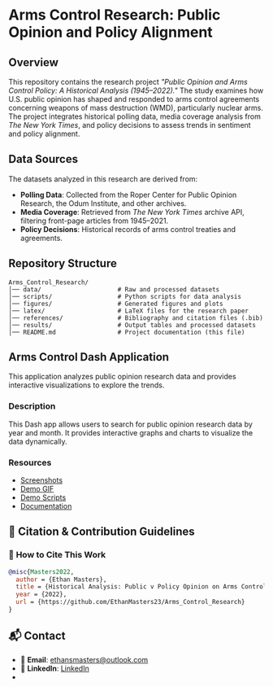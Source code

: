 # Arms Control Research: Public Opinion and Policy Alignment

## Overview

This repository contains the research project *"Public Opinion and Arms Control Policy: A Historical Analysis (1945–2022)."* The study examines how U.S. public opinion has shaped and responded to arms control agreements concerning weapons of mass destruction (WMD), particularly nuclear arms. The project integrates historical polling data, media coverage analysis from *The New York Times*, and policy decisions to assess trends in sentiment and policy alignment.

## Data Sources

The datasets analyzed in this research are derived from:

- **Polling Data**: Collected from the Roper Center for Public Opinion Research, the Odum Institute, and other archives.
- **Media Coverage**: Retrieved from *The New York Times* archive API, filtering front-page articles from 1945–2021.
- **Policy Decisions**: Historical records of arms control treaties and agreements.

## Repository Structure

```
Arms_Control_Research/
│── data/                     # Raw and processed datasets
│── scripts/                  # Python scripts for data analysis
│── figures/                  # Generated figures and plots
│── latex/                    # LaTeX files for the research paper
│── references/               # Bibliography and citation files (.bib)
│── results/                  # Output tables and processed datasets
│── README.md                 # Project documentation (this file)
```

## Arms Control Dash Application

This application analyzes public opinion research data and provides interactive visualizations to explore the trends.

### Description
This Dash app allows users to search for public opinion research data by year and month. It provides interactive graphs and charts to visualize the data dynamically.

### Resources
- [Screenshots](screenshots/)
- [Demo GIF](demo.gif)
- [Demo Scripts](demo_scripts/)
- [Documentation](docs/)


## 📖 Citation & Contribution Guidelines

### 📌 **How to Cite This Work**
```bibtex
@misc{Masters2022,
  author = {Ethan Masters},
  title = {Historical Analysis: Public v Policy Opinion on Arms Control},
  year = {2022},
  url = {https://github.com/EthanMasters23/Arms_Control_Research}
}
```

## 📬 Contact

- 📧 **Email**: [ethansmasters@outlook.com](mailto:ethansmasters@outlook.com)
- 🔗 **LinkedIn**: [LinkedIn](https://www.linkedin.com/in/ethan-masters/)
- 
